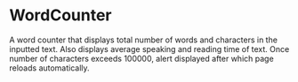 # WordCounter

A word counter that displays total number of words and characters in the inputted text.
Also displays average speaking and reading time of text.
Once number of characters exceeds 100000, alert displayed after which page reloads automatically.
